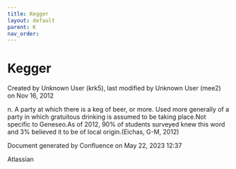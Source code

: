 ```yaml
---
title: Kegger
layout: default
parent: K
nav_order:
---
```


# Kegger

Created by  Unknown User (krk5), last modified by  Unknown User (mee2) on Nov 16, 2012

n. A party at which there is a keg of beer, or more. Used more generally of a party in which gratuitous drinking is assumed to be taking place.Not specific to Geneseo.As of 2012, 90% of students surveyed knew this word and 3% believed it to be of local origin.(Eichas, G-M, 2012) 

Document generated by Confluence on May 22, 2023 12:37

Atlassian
